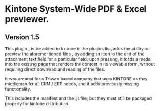 # Kintone System-Wide PDF & Excel previewer. 

##  Version 1.5 

This plugin , to be added to kintone in the plugins list, adds the ability to preview the aforementioned files , by adding an icon to the end of the attachment text field for a particular field. upon pressing, it loads a modal into the existing page that renders the content in its viewable form, without requiring direct download and reading of the files. 

It was created for a Taiwan based company that uses KINTONE as they middleman for all CRM / ERP  needs, and it adds previously missing functionality. 

This includes the manifest and the .js file, but they must still be packaged properly for kintone distribution. 
